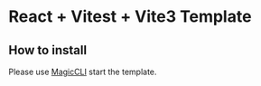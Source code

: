 # React + Vitest + Vite3 Template

## How to install

Please use [MagicCLI](https://github.com/vbs-plus/magic-cli) start the template. 
